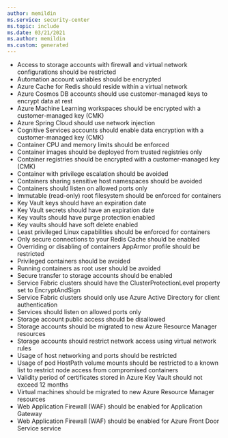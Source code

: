 ```yaml
---
author: memildin
ms.service: security-center
ms.topic: include
ms.date: 03/21/2021
ms.author: memildin
ms.custom: generated
---
```


- Access to storage accounts with firewall and virtual network configurations should be restricted
- Automation account variables should be encrypted
- Azure Cache for Redis should reside within a virtual network
- Azure Cosmos DB accounts should use customer-managed keys to encrypt data at rest
- Azure Machine Learning workspaces should be encrypted with a customer-managed key (CMK)
- Azure Spring Cloud should use network injection
- Cognitive Services accounts should enable data encryption with a customer-managed key (CMK)
- Container CPU and memory limits should be enforced
- Container images should be deployed from trusted registries only
- Container registries should be encrypted with a customer-managed key (CMK)
- Container with privilege escalation should be avoided
- Containers sharing sensitive host namespaces should be avoided
- Containers should listen on allowed ports only
- Immutable (read-only) root filesystem should be enforced for containers
- Key Vault keys should have an expiration date
- Key Vault secrets should have an expiration date
- Key vaults should have purge protection enabled
- Key vaults should have soft delete enabled
- Least privileged Linux capabilities should be enforced for containers
- Only secure connections to your Redis Cache should be enabled
- Overriding or disabling of containers AppArmor profile should be restricted
- Privileged containers should be avoided
- Running containers as root user should be avoided
- Secure transfer to storage accounts should be enabled
- Service Fabric clusters should have the ClusterProtectionLevel property set to EncryptAndSign
- Service Fabric clusters should only use Azure Active Directory for client authentication
- Services should listen on allowed ports only
- Storage account public access should be disallowed
- Storage accounts should be migrated to new Azure Resource Manager resources
- Storage accounts should restrict network access using virtual network rules
- Usage of host networking and ports should be restricted
- Usage of pod HostPath volume mounts should be restricted to a known list to restrict node access from compromised containers
- Validity period of certificates stored in Azure Key Vault should not exceed 12 months
- Virtual machines should be migrated to new Azure Resource Manager resources
- Web Application Firewall (WAF) should be enabled for Application Gateway
- Web Application Firewall (WAF) should be enabled for Azure Front Door Service service

